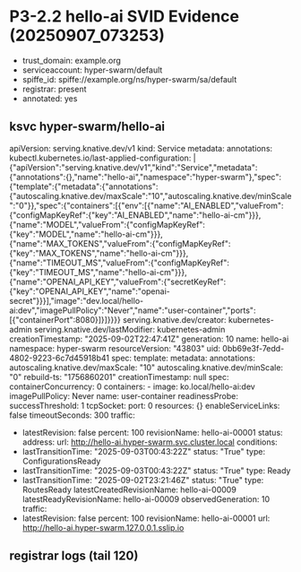 # P3-2.2 hello-ai SVID Evidence (20250907_073253)
- trust_domain: example.org
- serviceaccount: hyper-swarm/default
- spiffe_id: spiffe://example.org/ns/hyper-swarm/sa/default
- registrar: present
- annotated: yes

## ksvc hyper-swarm/hello-ai
apiVersion: serving.knative.dev/v1
kind: Service
metadata:
  annotations:
    kubectl.kubernetes.io/last-applied-configuration: |
      {"apiVersion":"serving.knative.dev/v1","kind":"Service","metadata":{"annotations":{},"name":"hello-ai","namespace":"hyper-swarm"},"spec":{"template":{"metadata":{"annotations":{"autoscaling.knative.dev/maxScale":"10","autoscaling.knative.dev/minScale":"0"}},"spec":{"containers":[{"env":[{"name":"AI_ENABLED","valueFrom":{"configMapKeyRef":{"key":"AI_ENABLED","name":"hello-ai-cm"}}},{"name":"MODEL","valueFrom":{"configMapKeyRef":{"key":"MODEL","name":"hello-ai-cm"}}},{"name":"MAX_TOKENS","valueFrom":{"configMapKeyRef":{"key":"MAX_TOKENS","name":"hello-ai-cm"}}},{"name":"TIMEOUT_MS","valueFrom":{"configMapKeyRef":{"key":"TIMEOUT_MS","name":"hello-ai-cm"}}},{"name":"OPENAI_API_KEY","valueFrom":{"secretKeyRef":{"key":"OPENAI_API_KEY","name":"openai-secret"}}}],"image":"dev.local/hello-ai:dev","imagePullPolicy":"Never","name":"user-container","ports":[{"containerPort":8080}]}]}}}}
    serving.knative.dev/creator: kubernetes-admin
    serving.knative.dev/lastModifier: kubernetes-admin
  creationTimestamp: "2025-09-02T22:47:41Z"
  generation: 10
  name: hello-ai
  namespace: hyper-swarm
  resourceVersion: "43803"
  uid: 0bb69e3f-7edd-4802-9223-6c7d45918b41
spec:
  template:
    metadata:
      annotations:
        autoscaling.knative.dev/maxScale: "10"
        autoscaling.knative.dev/minScale: "0"
        rebuild-ts: "1756860201"
      creationTimestamp: null
    spec:
      containerConcurrency: 0
      containers:
      - image: ko.local/hello-ai:dev
        imagePullPolicy: Never
        name: user-container
        readinessProbe:
          successThreshold: 1
          tcpSocket:
            port: 0
        resources: {}
      enableServiceLinks: false
      timeoutSeconds: 300
  traffic:
  - latestRevision: false
    percent: 100
    revisionName: hello-ai-00001
status:
  address:
    url: http://hello-ai.hyper-swarm.svc.cluster.local
  conditions:
  - lastTransitionTime: "2025-09-03T00:43:22Z"
    status: "True"
    type: ConfigurationsReady
  - lastTransitionTime: "2025-09-03T00:43:22Z"
    status: "True"
    type: Ready
  - lastTransitionTime: "2025-09-02T23:21:46Z"
    status: "True"
    type: RoutesReady
  latestCreatedRevisionName: hello-ai-00009
  latestReadyRevisionName: hello-ai-00009
  observedGeneration: 10
  traffic:
  - latestRevision: false
    percent: 100
    revisionName: hello-ai-00001
  url: http://hello-ai.hyper-swarm.127.0.0.1.sslip.io

## registrar logs (tail 120)
